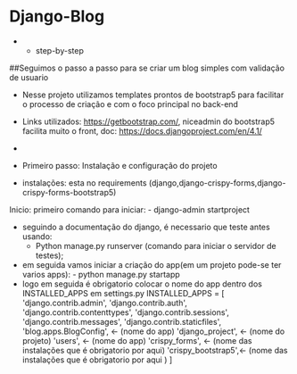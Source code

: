 # Django-Blog

- - step-by-step


##Seguimos o passo a passo para se criar um blog simples com validação de usuario
- Nesse projeto utilizamos templates prontos de bootstrap5 para facilitar o processo de criação e com o foco principal no back-end
- Links utilizados: https://getbootstrap.com/, niceadmin do bootstrap5 facilita muito o front, doc: https://docs.djangoproject.com/en/4.1/
-

- Primeiro passo: Instalação e configuração do projeto
- instalações: esta no requirements (django,django-crispy-forms,django-crispy-forms-bootstrap5)

Inicio: primeiro comando para iniciar:
	- django-admin startproject <nome do projeto>
- seguindo a documentação do django, é necessario que teste antes usando:
	- Python manage.py runserver (comando para iniciar o servidor de testes);
- em seguida vamos iniciar a criação do app(em um projeto pode-se ter varios apps):
		- python manage.py startapp <nome do app>
- logo em seguida é obrigatorio colocar o nome do app dentro dos INSTALLED_APPS em settings.py
		INSTALLED_APPS = [
			'django.contrib.admin',
			'django.contrib.auth',
			'django.contrib.contenttypes',
			'django.contrib.sessions',
			'django.contrib.messages',
			'django.contrib.staticfiles',
			'blog.apps.BlogConfig', <- (nome do app)
			'django_project', <- (nome do projeto)
			'users', <- (nome do app)
			'crispy_forms', <- (nome das instalações que é obrigatorio por aqui)
			'crispy_bootstrap5',<- (nome das instalações que é obrigatorio por aqui )
]
